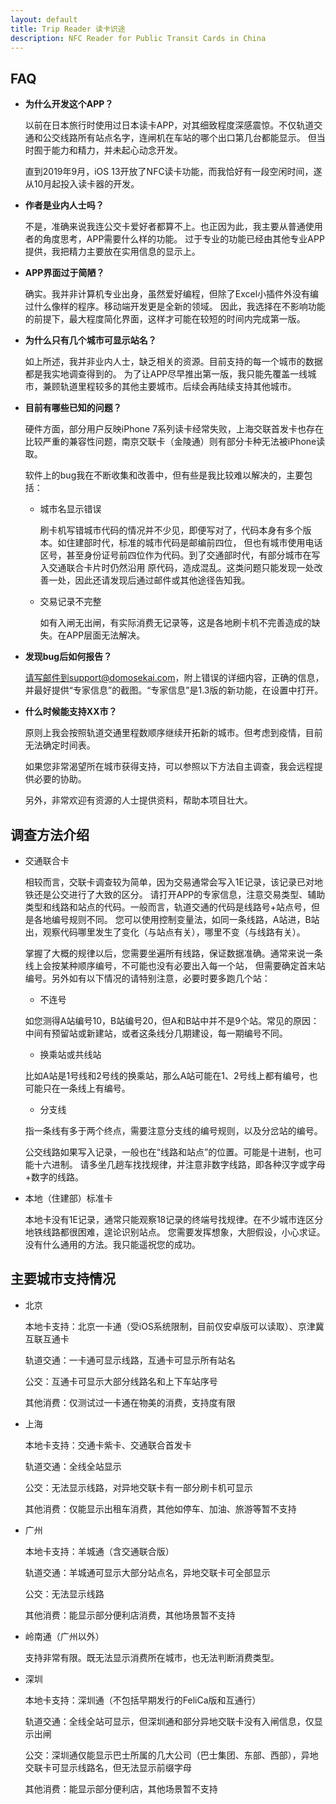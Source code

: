 ```yaml
---
layout: default
title: Trip Reader 读卡识途
description: NFC Reader for Public Transit Cards in China
---
```


## FAQ

- **为什么开发这个APP？**

   以前在日本旅行时使用过日本读卡APP，对其细致程度深感震惊。不仅轨道交通和公交线路所有站点名字，连闸机在车站的哪个出口第几台都能显示。
   但当时囿于能力和精力，并未起心动念开发。
   
   直到2019年9月，iOS 13开放了NFC读卡功能，而我恰好有一段空闲时间，遂从10月起投入读卡器的开发。
   
- **作者是业内人士吗？**

   不是，准确来说我连公交卡爱好者都算不上。也正因为此，我主要从普通使用者的角度思考，APP需要什么样的功能。
   过于专业的功能已经由其他专业APP提供，我把精力主要放在实用信息的显示上。
   
- **APP界面过于简陋？**

   确实。我并非计算机专业出身，虽然爱好编程，但除了Excel小插件外没有编过什么像样的程序。移动端开发更是全新的领域。
   因此，我选择在不影响功能的前提下，最大程度简化界面，这样才可能在较短的时间内完成第一版。
   
- **为什么只有几个城市可显示站名？**

   如上所述，我并非业内人士，缺乏相关的资源。目前支持的每一个城市的数据都是我实地调查得到的。
   为了让APP尽早推出第一版，我只能先覆盖一线城市，兼顾轨道里程较多的其他主要城市。后续会再陆续支持其他城市。
   
- **目前有哪些已知的问题？**

   硬件方面，部分用户反映iPhone 7系列读卡经常失败，上海交联首发卡也存在比较严重的兼容性问题，南京交联卡（金陵通）则有部分卡种无法被iPhone读取。
   
   软件上的bug我在不断收集和改善中，但有些是我比较难以解决的，主要包括：
   
   - 城市名显示错误
   
      刷卡机写错城市代码的情况并不少见，即便写对了，代码本身有多个版本。如住建部时代，标准的城市代码是邮编前四位，
      但也有城市使用电话区号，甚至身份证号前四位作为代码。到了交通部时代，有部分城市在写入交通联合卡片时仍然沿用
      原代码，造成混乱。这类问题只能发现一处改善一处，因此还请发现后通过邮件或其他途径告知我。
   
   - 交易记录不完整
   
      如有入闸无出闸，有实际消费无记录等，这是各地刷卡机不完善造成的缺失。在APP层面无法解决。

- **发现bug后如何报告？**

   请写邮件到support@domosekai.com，附上错误的详细内容，正确的信息，并最好提供“专家信息”的截图。“专家信息”是1.3版的新功能，在设置中打开。

- **什么时候能支持XX市？**

   原则上我会按照轨道交通里程数顺序继续开拓新的城市。但考虑到疫情，目前无法确定时间表。
   
   如果您非常渴望所在城市获得支持，可以参照以下方法自主调查，我会远程提供必要的协助。
   
   另外，非常欢迎有资源的人士提供资料，帮助本项目壮大。
   
## 调查方法介绍

- 交通联合卡

   相较而言，交联卡调查较为简单，因为交易通常会写入1E记录，该记录已对地铁还是公交进行了大致的区分。
   请打开APP的专家信息，注意交易类型、辅助类型和线路和站点的代码。一般而言，轨道交通的代码是线路号+站点号，但是各地编号规则不同。
   您可以使用控制变量法，如同一条线路，A站进，B站出，观察代码哪里发生了变化（与站点有关），哪里不变（与线路有关）。

   掌握了大概的规律以后，您需要坐遍所有线路，保证数据准确。通常来说一条线上会按某种顺序编号，不可能也没有必要出入每一个站，
   但需要确定首末站编号。另外如有以下情况的请特别注意，必要时要多跑几个站：

   - 不连号

   如您测得A站编号10，B站编号20，但A和B站中并不是9个站。常见的原因：中间有预留站或新建站，或者这条线分几期建设，每一期编号不同。

   - 换乘站或共线站

   比如A站是1号线和2号线的换乘站，那么A站可能在1、2号线上都有编号，也可能只在一条线上有编号。

   - 分支线

   指一条线有多于两个终点，需要注意分支线的编号规则，以及分岔站的编号。

   公交线路如果写入记录，一般也在“线路和站点”的位置。可能是十进制，也可能十六进制。
   请多坐几趟车找找规律，并注意非数字线路，即各种汉字或字母+数字的线路。

- 本地（住建部）标准卡

   本地卡没有1E记录，通常只能观察18记录的终端号找规律。在不少城市连区分地铁线路都很困难，遑论识别站点。
   您需要发挥想象，大胆假设，小心求证。没有什么通用的方法。我只能遥祝您的成功。

## 主要城市支持情况

- 北京

   本地卡支持：北京一卡通（受iOS系统限制，目前仅安卓版可以读取）、京津冀互联互通卡

   轨道交通：一卡通可显示线路，互通卡可显示所有站名

   公交：互通卡可显示大部分线路名和上下车站序号

   其他消费：仅测试过一卡通在物美的消费，支持度有限

- 上海

   本地卡支持：交通卡紫卡、交通联合首发卡

   轨道交通：全线全站显示

   公交：无法显示线路，对异地交联卡有一部分刷卡机可显示

   其他消费：仅能显示出租车消费，其他如停车、加油、旅游等暂不支持

- 广州

   本地卡支持：羊城通（含交通联合版）

   轨道交通：羊城通可显示大部分站点名，异地交联卡可全部显示

   公交：无法显示线路

   其他消费：能显示部分便利店消费，其他场景暂不支持

- 岭南通（广州以外）

   支持非常有限。既无法显示消费所在城市，也无法判断消费类型。

- 深圳

   本地卡支持：深圳通（不包括早期发行的FeliCa版和互通行）

   轨道交通：全线全站可显示，但深圳通和部分异地交联卡没有入闸信息，仅显示出闸

   公交：深圳通仅能显示巴士所属的几大公司（巴士集团、东部、西部），异地交联卡可显示线路名，但无法显示前缀字母

   其他消费：能显示部分便利店，其他场景暂不支持
